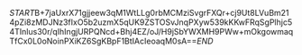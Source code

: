 $START$B+7jaUxrX71gjjeew3qM1WtLLg0rbMCMziSvgrFXQr+cj9Ut8LVuBm214pZi8zMDJNz3fIxO5b2uzmX5qUK9ZSTOSvJnqPXyw539kKKwFRqSgPlhjc54TInlus30r/qIhIngjURPQNcd+Bhj4EZ/oJ/H9jSbYWXMH9PWw+mOkgowmaqTfCx0L0oNoinPXiKZ6SgKBpF1BtIAcIeoaqM0sA==$END$